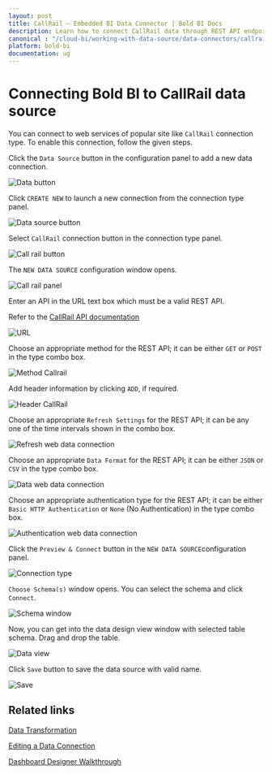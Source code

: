 ```yaml
---
layout: post
title: CallRail – Embedded BI Data Connector | Bold BI Docs
description: Learn how to connect CallRail data through REST API endpoint with Bold BI Embedded and create data source for dashboard configuration.
canonical : "/cloud-bi/working-with-data-source/data-connectors/callrail/"
platform: bold-bi
documentation: ug
---
```


# Connecting Bold BI to CallRail data source

  You can connect to web services of popular site like `CallRail` connection type. To enable this connection, follow the given steps.
  
  Click the `Data Source` button in the configuration panel to add a new data connection.
   
   ![Data button](/static/assets/embedded/working-with-datasource/data-connectors/images/common/DataSourcesIcon.png)
   
   Click `CREATE NEW` to launch a new connection from the connection type panel. 
   
   ![Data source button](/static/assets/embedded/working-with-datasource/data-connectors/images/common/datasourcebutton.png)
  
  Select `CallRail` connection button in the connection type panel.

  ![Call rail button](/static/assets/embedded/working-with-datasource/data-connectors/images/call-rail/callrail_button.png)

  The `NEW DATA SOURCE` configuration window opens.

  ![Call rail panel](/static/assets/embedded/working-with-datasource/data-connectors/images/call-rail/callrail_panel.png)

  Enter an API in the URL text box which must be a valid REST API.

  Refer to the [CallRail API documentation](https://apidocs.callrail.com/)

  ![URL](/static/assets/embedded/working-with-datasource/data-connectors/images/call-rail/URL_callrail.png)

  Choose an appropriate method for the REST API; it can be either `GET` or `POST` in the type combo box.

  ![Method Callrail](/static/assets/embedded/working-with-datasource/data-connectors/images/call-rail/Method_callrail.png)

  Add header information by clicking `ADD`, if required.

  ![Header CallRail](/static/assets/embedded/working-with-datasource/data-connectors/images/call-rail/Header_callrail.png)
  
  Choose an appropriate `Refresh Settings` for the REST API; it can be any one of the time intervals shown in the combo box.

  ![Refresh web data connection](/static/assets/embedded/working-with-datasource/data-connectors/images/call-rail/Refresh_webdataconnection.png)

  Choose an appropriate `Data Format` for the REST API; it can be either `JSON` or `CSV` in the type combo box.

  ![Data web data connection](/static/assets/embedded/working-with-datasource/data-connectors/images/call-rail/Data_webdataconnection.png)

  Choose an appropriate authentication type for the REST API; it can be either `Basic HTTP Authentication` or `None` (No Authentication) in the type combo box.

  ![Authentication web data connection](/static/assets/embedded/working-with-datasource/data-connectors/images/call-rail/Authentication_webdataconnection.png)
  
  Click the `Preview & Connect` button in the `NEW DATA SOURCE`configuration panel. 
  
  ![Connection type](/static/assets/embedded/working-with-datasource/data-connectors/images/call-rail/callrail_connectiontype.png)

  `Choose Schema(s)` window opens. You can select the schema and click `Connect`.
  
  ![Schema window](/static/assets/embedded/working-with-datasource/data-connectors/images/call-rail/asknicelyschemawindow.png)
  
  Now, you can get into the data design view window with selected table schema. Drag and drop the table.
  
  ![Data view](/static/assets/embedded/working-with-datasource/data-connectors/images/call-rail/dataview_asknicely.png)

  Click `Save` button to save the data source with valid name.

   ![Save](/static/assets/embedded/working-with-datasource/data-connectors/images/call-rail/save_asknicely.png)

## Related links

[Data Transformation](/embedded-bi/working-with-data-source/transforming-data/joining-table/)

[Editing a Data Connection](/embedded-bi/working-with-data-source/editing-a-data-connection/)   

[Dashboard Designer Walkthrough](/embedded-bi/getting-started/quick-start/)

  







  
































